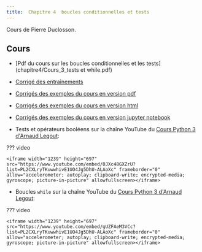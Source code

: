 ```yaml
---
title:  Chapitre 4  boucles conditionnelles et tests
---
```



Cours de Pierre Duclosson.

## Cours

* [Pdf du cours sur les boucles conditionnelles et les tests](chapitre4/Cours_3_tests et while.pdf)
* [Corrigé des entraînements](chapitre4/Corrige_Ent_C4.pdf)
* [Corrigés des exemples du cours en version pdf](chapitre4/TestBouclesConditionnelles-Correction.pdf)
* [Corrigés des exemples du cours en version html](chapitre4/TestBouclesConditionnelles-Correction.html)
* [Corrigés des exemples du cours en version jupyter notebook](https://mybinder.org/v2/gh/parc-nsi/premiere-nsi/master?filepath=chapitre4/TestBouclesConditionnelles-Correction.ipynb)


* Tests et opérateurs booléens sur la chaîne YouTube du [Cours Python 3 d'Arnaud Legout](https://www.youtube.com/channel/UCIlUBOXnXjxdjmL_atU53kA):


??? video

    <iframe width="1239" height="697" src="https://www.youtube.com/embed/0JXc48GXZrU?list=PL2CXLryTKuwwhivE1UO4Jg5DhU-ALAoXc" frameborder="0" allow="accelerometer; autoplay; clipboard-write; encrypted-media; gyroscope; picture-in-picture" allowfullscreen></iframe>


* Boucles `while` sur la chaîne YouTube du [Cours Python 3 d'Arnaud Legout](https://www.youtube.com/channel/UCIlUBOXnXjxdjmL_atU53kA):


??? video

    <iframe width="1239" height="697" src="https://www.youtube.com/embed/gUZFAeM3VCc?list=PL2CXLryTKuwwhivE1UO4Jg5DhU-ALAoXc" frameborder="0" allow="accelerometer; autoplay; clipboard-write; encrypted-media; gyroscope; picture-in-picture" allowfullscreen></iframe>
